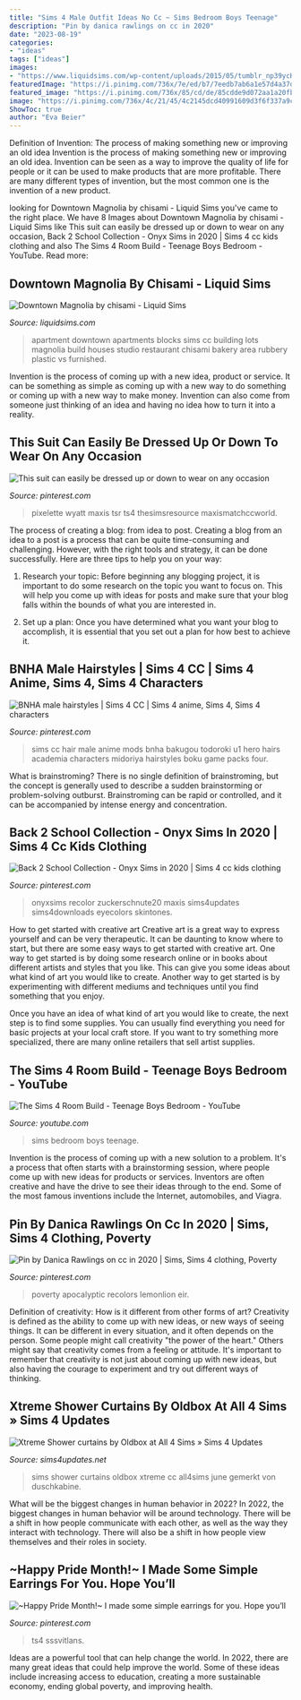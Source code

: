 ```yaml
---
title: "Sims 4 Male Outfit Ideas No Cc ~ Sims Bedroom Boys Teenage"
description: "Pin by danica rawlings on cc in 2020"
date: "2023-08-19"
categories:
- "ideas"
tags: ["ideas"]
images:
- "https://www.liquidsims.com/wp-content/uploads/2015/05/tumblr_np39ycHecb1rangweo7_1280.png"
featuredImage: "https://i.pinimg.com/736x/7e/ed/b7/7eedb7ab6a1e57d4a37d67b395469306.jpg"
featured_image: "https://i.pinimg.com/736x/85/cd/de/85cdde9d072aa1a20fbd809e499ab103.jpg"
image: "https://i.pinimg.com/736x/4c/21/45/4c2145dcd40991609d3f6f337a9c2570.jpg"
ShowToc: true
author: "Eva Beier"
---
```



Definition of Invention: The process of making something new or improving an old idea
Invention is the process of making something new or improving an old idea. Invention can be seen as a way to improve the quality of life for people or it can be used to make products that are more profitable. There are many different types of invention, but the most common one is the invention of a new product.

	

		
looking for Downtown Magnolia by chisami - Liquid Sims you've came to the right place. We have 8 Images about Downtown Magnolia by chisami - Liquid Sims like This suit can easily be dressed up or down to wear on any occasion, Back 2 School Collection - Onyx Sims in 2020 | Sims 4 cc kids clothing and also The Sims 4 Room Build - Teenage Boys Bedroom - YouTube. Read more:
		
    
## Downtown Magnolia By Chisami - Liquid Sims

<img loading=lazy src="https://www.liquidsims.com/wp-content/uploads/2015/05/tumblr_np39ycHecb1rangweo7_1280.png" onerror="this.onerror=null;this.src='https://tse3.mm.bing.net/th?id=OIP.KP0ZIEg6HbffjzFNj84BRgHaD3&amp;pid=15.1';" alt="Downtown Magnolia by chisami - Liquid Sims">

_Source: liquidsims.com_

>apartment downtown apartments blocks sims cc building lots magnolia build houses studio restaurant chisami bakery area rubbery plastic vs furnished. 

	

Invention is the process of coming up with a new idea, product or service. It can be something as simple as coming up with a new way to do something or coming up with a new way to make money. Invention can also come from someone just thinking of an idea and having no idea how to turn it into a reality.

    
## This Suit Can Easily Be Dressed Up Or Down To Wear On Any Occasion

<img loading=lazy src="https://i.pinimg.com/736x/d5/1d/0b/d51d0b7cf189fa4714da45bc0ec1b58c.jpg" onerror="this.onerror=null;this.src='https://tse4.mm.bing.net/th?id=OIP.7P36FooCcnM7XRzD0HPlKwHaFj&amp;pid=15.1';" alt="This suit can easily be dressed up or down to wear on any occasion">

_Source: pinterest.com_

>pixelette wyatt maxis tsr ts4 thesimsresource maxismatchccworld. 

	

The process of creating a blog: from idea to post.
Creating a blog from an idea to a post is a process that can be quite time-consuming and challenging. However, with the right tools and strategy, it can be done successfully. Here are three tips to help you on your way: 
1. Research your topic: Before beginning any blogging project, it is important to do some research on the topic you want to focus on. This will help you come up with ideas for posts and make sure that your blog falls within the bounds of what you are interested in. 

2. Set up a plan: Once you have determined what you want your blog to accomplish, it is essential that you set out a plan for how best to achieve it.

    
## BNHA Male Hairstyles | Sims 4 CC | Sims 4 Anime, Sims 4, Sims 4 Characters

<img loading=lazy src="https://i.pinimg.com/736x/21/4b/6a/214b6a78090360c2045043acc5e57ae3.jpg" onerror="this.onerror=null;this.src='https://tse2.mm.bing.net/th?id=OIP.wD14g4efAJJXMrFLWD2aCwHaFR&amp;pid=15.1';" alt="BNHA male hairstyles | Sims 4 CC | Sims 4 anime, Sims 4, Sims 4 characters">

_Source: pinterest.com_

>sims cc hair male anime mods bnha bakugou todoroki u1 hero hairs academia characters midoriya hairstyles boku game packs four. 

	

What is brainstroming?
There is no single definition of brainstroming, but the concept is generally used to describe a sudden brainstorming or problem-solving outburst. Brainstroming can be rapid or controlled, and it can be accompanied by intense energy and concentration.

    
## Back 2 School Collection - Onyx Sims In 2020 | Sims 4 Cc Kids Clothing

<img loading=lazy src="https://i.pinimg.com/736x/4c/21/45/4c2145dcd40991609d3f6f337a9c2570.jpg" onerror="this.onerror=null;this.src='https://tse2.mm.bing.net/th?id=OIP.dy8bSswPppciyFyQbxfFNAHaFf&amp;pid=15.1';" alt="Back 2 School Collection - Onyx Sims in 2020 | Sims 4 cc kids clothing">

_Source: pinterest.com_

>onyxsims recolor zuckerschnute20 maxis sims4updates sims4downloads eyecolors skintones. 

	

How to get started with creative art
Creative art is a great way to express yourself and can be very therapeutic. It can be daunting to know where to start, but there are some easy ways to get started with creative art.
One way to get started is by doing some research online or in books about different artists and styles that you like. This can give you some ideas about what kind of art you would like to create. Another way to get started is by experimenting with different mediums and techniques until you find something that you enjoy.

Once you have an idea of what kind of art you would like to create, the next step is to find some supplies. You can usually find everything you need for basic projects at your local craft store. If you want to try something more specialized, there are many online retailers that sell artist supplies.

    
## The Sims 4 Room Build - Teenage Boys Bedroom - YouTube

<img loading=lazy src="https://i.ytimg.com/vi/CmaokxILWmE/maxresdefault.jpg" onerror="this.onerror=null;this.src='https://tse1.mm.bing.net/th?id=OIP.X_cslN-F8uyBVG2ddWwgmwHaEK&amp;pid=15.1';" alt="The Sims 4 Room Build - Teenage Boys Bedroom - YouTube">

_Source: youtube.com_

>sims bedroom boys teenage. 

	

Invention is the process of coming up with a new solution to a problem. It's a process that often starts with a brainstorming session, where people come up with new ideas for products or services. Inventors are often creative and have the drive to see their ideas through to the end. Some of the most famous inventions include the Internet, automobiles, and Viagra.

    
## Pin By Danica Rawlings On Cc In 2020 | Sims, Sims 4 Clothing, Poverty

<img loading=lazy src="https://i.pinimg.com/736x/85/cd/de/85cdde9d072aa1a20fbd809e499ab103.jpg" onerror="this.onerror=null;this.src='https://tse3.mm.bing.net/th?id=OIP.52dPBwK7BsQK6UZCFEpDYQHaFk&amp;pid=15.1';" alt="Pin by Danica Rawlings on cc in 2020 | Sims, Sims 4 clothing, Poverty">

_Source: pinterest.com_

>poverty apocalyptic recolors lemonlion eir. 

	

Definition of creativity: How is it different from other forms of art?
Creativity is defined as the ability to come up with new ideas, or new ways of seeing things. It can be different in every situation, and it often depends on the person. Some people might call creativity "the power of the heart." Others might say that creativity comes from a feeling or attitude. It's important to remember that creativity is not just about coming up with new ideas, but also having the courage to experiment and try out different ways of thinking.

    
## Xtreme Shower Curtains By Oldbox At All 4 Sims » Sims 4 Updates

<img loading=lazy src="http://sims4updates.net/wp-content/uploads/2017/06/1087.jpg" onerror="this.onerror=null;this.src='https://tse3.mm.bing.net/th?id=OIP.1LWnIVbFoaKwRjtWHS166QHaFj&amp;pid=15.1';" alt="Xtreme Shower curtains by Oldbox at All 4 Sims » Sims 4 Updates">

_Source: sims4updates.net_

>sims shower curtains oldbox xtreme cc all4sims june gemerkt von duschkabine. 

	

What will be the biggest changes in human behavior in 2022?
In 2022, the biggest changes in human behavior will be around technology. There will be a shift in how people communicate with each other, as well as the way they interact with technology. There will also be a shift in how people view themselves and their roles in society.

    
## ~Happy Pride Month!~ I Made Some Simple Earrings For You. Hope You’ll

<img loading=lazy src="https://i.pinimg.com/736x/7e/ed/b7/7eedb7ab6a1e57d4a37d67b395469306.jpg" onerror="this.onerror=null;this.src='https://tse2.mm.bing.net/th?id=OIP.1hTVw_-xYzbQ6nwGc-vHxAHaEU&amp;pid=15.1';" alt="~Happy Pride Month!~ I made some simple earrings for you. Hope you’ll">

_Source: pinterest.com_

>ts4 sssvitlans. 

	

Ideas are a powerful tool that can help change the world. In 2022, there are many great ideas that could help improve the world. Some of these ideas include increasing access to education, creating a more sustainable economy, ending global poverty, and improving health.

